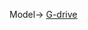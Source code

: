 Model-> [G-drive](https://drive.google.com/drive/folders/1CeJYtGh-HANpQHGIP1VeTJutHVmyVS_s?usp=sharing)
